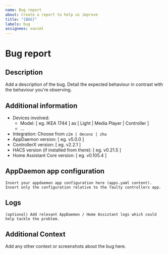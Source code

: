 ```yaml
---
name: Bug report
about: Create a report to help us improve
title: "[BUG]"
labels: bug
assignees: xaviml
---
```


<!-- Make sure to read the FAQ before opening an issue. https://xaviml.github.io/controllerx/faq -->

# Bug report

## Description

Add a description of the bug. Detail the expected behaviour in contrast with the behaviour you're observing.

## Additional information

* Devices involved:
  * Model: [ eg. IKEA 1744 ] as [ Light | Media Player | Controller ]
  * ...
* Integration: Choose from `z2m | deconz | zha`
* AppDaemon version: [ eg. v5.0.0 ]
* ControllerX version: [ eg. v2.2.1 ]
* HACS version (if installed from there): [ eg. v0.21.5 ]
* Home Assistant Core version: [ eg. v0.105.4 ]

## AppDaemon app configuration

```
Insert your appdaemon app configuration here (apps.yaml content).
Insert only the configuration relative to the faulty controllerx app.
```

## Logs

```
(optional) Add relevant AppDaemon / Home Assistant logs which could help tackle the problem.
```

## Additional Context

Add any other context or screenshots about the bug here.

